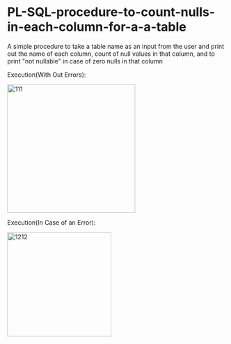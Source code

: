 # PL-SQL-procedure-to-count-nulls-in-each-column-for-a-a-table
A simple procedure to take a table name as an input from the user and print out the name of each column, count of null values in that column, and to print "not nullable" in case of zero nulls in that column

Execution(With Out Errors):

<img width="294" alt="111" src="https://user-images.githubusercontent.com/108706173/221379966-9837ae72-032f-4db6-8ea7-49a0530d31c4.png">


Execution(In Case of an Error):

<img width="239" alt="1212" src="https://user-images.githubusercontent.com/108706173/221379973-4860885f-7d4a-44ac-8644-9b5aaa3a327a.png">
